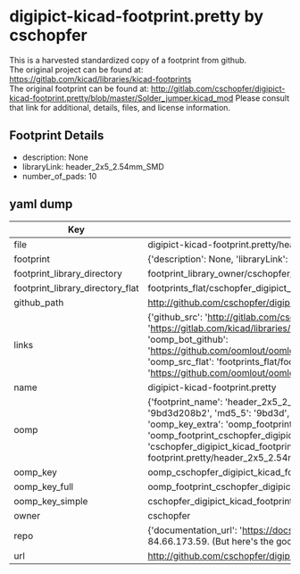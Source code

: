 # digipict-kicad-footprint.pretty by cschopfer  
This is a harvested standardized copy of a footprint from github.  
The original project can be found at:  
https://gitlab.com/kicad/libraries/kicad-footprints  
The original footprint can be found at:
http://gitlab.com/cschopfer/digipict-kicad-footprint.pretty/blob/master/Solder_jumper.kicad_mod
Please consult that link for additional, details, files, and license information.  
## Footprint Details
* description: None  
* libraryLink: header_2x5_2.54mm_SMD  
* number_of_pads: 10  
## yaml dump  
| Key | Value |  
| --- | --- |  
| file | digipict-kicad-footprint.pretty/header_2x5_2.54mm_SMD.kicad_mod |  
| footprint | {'description': None, 'libraryLink': 'header_2x5_2.54mm_SMD', 'number_of_pads': 10} |  
| footprint_library_directory | footprint_library_owner/cschopfer_digipict-kicad-footprint.pretty |  
| footprint_library_directory_flat | footprints_flat/cschopfer_digipict_kicad_footprint_header_2x5_2_54mm_smd/working |  
| github_path | http://github.com/cschopfer/digipict-kicad-footprint.pretty/blob/master/header_2x5_2.54mm_SMD.kicad_mod |  
| links | {'github_src': 'http://gitlab.com/cschopfer/digipict-kicad-footprint.pretty/blob/master/Solder_jumper.kicad_mod', 'github_src_repo': 'https://gitlab.com/kicad/libraries/kicad-footprints', 'oomp_bot': 'footprints/cschopfer_digipict_kicad_footprint_header_2x5_2_54mm_smd/working', 'oomp_bot_github': 'https://github.com/oomlout/oomlout_oomp_footprint_bot/tree/main/footprints/cschopfer_digipict_kicad_footprint_header_2x5_2_54mm_smd/working', 'oomp_src_flat': 'footprints_flat/footprints_flat/cschopfer_digipict_kicad_footprint_header_2x5_2_54mm_smd/working', 'oomp_src_flat_github': 'https://github.com/oomlout/oomlout_oomp_footprint_src/tree/main/footprints_flat/cschopfer_digipict_kicad_footprint_header_2x5_2_54mm_smd/working'} |  
| name | digipict-kicad-footprint.pretty |  
| oomp | {'footprint_name': 'header_2x5_2_54mm_smd', 'library_name': 'digipict_kicad_footprint', 'md5': '9bd3d208b2424488eaa804ad1912cc84', 'md5_10': '9bd3d208b2', 'md5_5': '9bd3d', 'md5_6': '9bd3d2', 'oomp_key': 'oomp_cschopfer_digipict_kicad_footprint_header_2x5_2_54mm_smd', 'oomp_key_extra': 'oomp_footprint_cschopfer_digipict_kicad_footprint_header_2x5_2_54mm_smd', 'oomp_key_full': 'oomp_footprint_cschopfer_digipict_kicad_footprint_header_2x5_2_54mm_smd_9bd3d2', 'oomp_key_simple': 'cschopfer_digipict_kicad_footprint_header_2x5_2_54mm_smd', 'original_filename': 'digipict-kicad-footprint.pretty/header_2x5_2.54mm_SMD.kicad_mod', 'owner_name': 'cschopfer'} |  
| oomp_key | oomp_cschopfer_digipict_kicad_footprint_header_2x5_2_54mm_smd |  
| oomp_key_full | oomp_footprint_cschopfer_digipict_kicad_footprint_header_2x5_2_54mm_smd |  
| oomp_key_simple | cschopfer_digipict_kicad_footprint_header_2x5_2_54mm_smd |  
| owner | cschopfer |  
| repo | {'documentation_url': 'https://docs.github.com/rest/overview/resources-in-the-rest-api#rate-limiting', 'message': "API rate limit exceeded for 84.66.173.59. (But here's the good news: Authenticated requests get a higher rate limit. Check out the documentation for more details.)"} |  
| url | http://github.com/cschopfer/digipict-kicad-footprint.pretty |  

